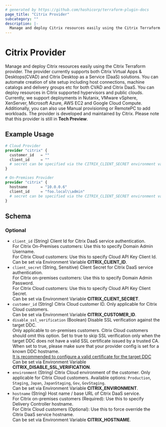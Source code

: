 ```yaml
---
# generated by https://github.com/hashicorp/terraform-plugin-docs
page_title: "Citrix Provider"
subcategory: ""
description: |-
  Manage and deploy Citrix resources easily using the Citrix Terraform provider. The provider currently supports both Citrix Virtual Apps & Desktops(CVAD) and Citrix Desktop as a Service (DaaS) solutions. You can automate creation of site setup including host connections, machine catalogs and delivery groups etc for both CVAD and Citrix DaaS. You can deploy resources in Citrix supported hypervisors and public clouds. Currently, we support deployments in Nutanix, VMware vSphere, XenServer, Microsoft Azure, AWS EC2 and Google Cloud Compute. Additionally, you can also use Manual provisioning or RemotePC to add workloads. The provider is developed and maintained by Citrix. Please note that this provider is still in Tech Preview.
---
```


# Citrix Provider

Manage and deploy Citrix resources easily using the Citrix Terraform provider. The provider currently supports both Citrix Virtual Apps & Desktops(CVAD) and Citrix Desktop as a Service (DaaS) solutions. You can automate creation of site setup including host connections, machine catalogs and delivery groups etc for both CVAD and Citrix DaaS. You can deploy resources in Citrix supported hypervisors and public clouds. Currently, we support deployments in Nutanix, VMware vSphere, XenServer, Microsoft Azure, AWS EC2 and Google Cloud Compute. Additionally, you can also use Manual provisioning or RemotePC to add workloads. The provider is developed and maintained by Citrix. Please note that this provider is still in **Tech Preview**.

## Example Usage

```terraform
# Cloud Provider
provider "citrix" {
  customer_id   = ""
  client_id     = ""
  # secret can be specified via the CITRIX_CLIENT_SECRET environment variable
}

# On-Premises Provider
provider "citrix" {
  hostname      = "10.0.0.6"
  client_id     = "foo.local\\admin"
  # secret can be specified via the CITRIX_CLIENT_SECRET environment variable
}
```

<!-- schema generated by tfplugindocs -->
## Schema

### Optional

- `client_id` (String) Client Id for Citrix DaaS service authentication. <br />For Citrix On-Premises customers: Use this to specify Domain Admin Username. <br />For Citrix Cloud customers: Use this to specify Cloud API Key Client Id.<br />Can be set via Environment Variable **CITRIX_CLIENT_ID**.
- `client_secret` (String, Sensitive) Client Secret for Citrix DaaS service authentication. <br />For Citrix on-premises customers: Use this to specify Domain Admin Password. <br />For Citrix Cloud customers: Use this to specify Cloud API Key Client Secret.<br />Can be set via Environment Variable **CITRIX_CLIENT_SECRET**.
- `customer_id` (String) Citrix Cloud customer ID. Only applicable for Citrix Cloud customers.<br />Can be set via Environment Variable **CITRIX_CUSTOMER_ID**.
- `disable_ssl_verification` (Boolean) Disable SSL verification against the target DDC. <br />Only applicable to on-premises customers. Citrix Cloud customers should omit this option. Set to true to skip SSL verification only when the target DDC does not have a valid SSL certificate issued by a trusted CA. <br />When set to true, please make sure that your provider config is set for a known DDC hostname. <br />[It is recommended to configure a valid certificate for the target DDC](https://docs.citrix.com/en-us/citrix-virtual-apps-desktops/install-configure/install-core/secure-web-studio-deployment) <br />Can be set via Environment Variable **CITRIX_DISABLE_SSL_VERIFICATION**.
- `environment` (String) Citrix Cloud environment of the customer. Only applicable for Citrix Cloud customers. Available options: `Production`, `Staging`, `Japan`, `JapanStaging`, `Gov`, `GovStaging`. <br />Can be set via Environment Variable **CITRIX_ENVIRONMENT**.
- `hostname` (String) Host name / base URL of Citrix DaaS service. <br />For Citrix on-premises customers (Required): Use this to specify Delivery Controller hostname. <br />For Citrix Cloud customers (Optional): Use this to force override the Citrix DaaS service hostname.<br />Can be set via Environment Variable **CITRIX_HOSTNAME**.
